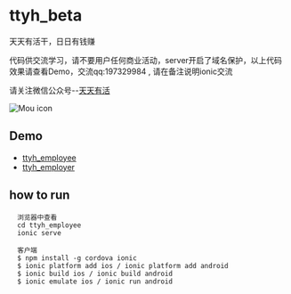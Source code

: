 # ttyh_beta
天天有活干，日日有钱赚

代码供交流学习，请不要用户任何商业活动，server开启了域名保护，以上代码效果请查看Demo，交流qq:197329984 , 请在备注说明ionic交流

请关注微信公众号--[天天有活](http://www.51duangong.com)


![Mou icon](http://www.51duangong.com/images/browse.jpg)

Demo
---
* [ttyh_employee](http://www.ebuyme.cn:8101)
* [ttyh_employer](http://www.ebuyme.cn:8100)


how to run
---
```
  浏览器中查看
  cd ttyh_employee
  ionic serve
  
  客户端
  $ npm install -g cordova ionic
  $ ionic platform add ios / ionic platform add android
  $ ionic build ios / ionic build android
  $ ionic emulate ios / ionic run android
```  
